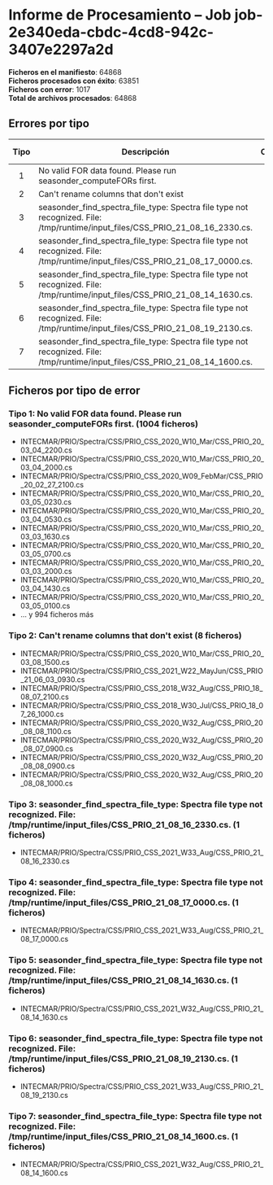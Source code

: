 # Informe de Procesamiento – Job job-2e340eda-cbdc-4cd8-942c-3407e2297a2d

**Ficheros en el manifiesto**: 64868  
**Ficheros procesados con éxito**: 63851  
**Ficheros con error**: 1017  
**Total de archivos procesados**: 64868  

## Errores por tipo

| Tipo | Descripción | Cantidad | % del total procesados |
| :--: | ----------- | -------: | ---------------------: |
| 1 | No valid FOR data found. Please run seasonder_computeFORs first. | 1004 | 1.55% |
| 2 | Can't rename columns that don't exist | 8 | 0.01% |
| 3 | seasonder_find_spectra_file_type: Spectra file type not recognized. File: /tmp/runtime/input_files/CSS_PRIO_21_08_16_2330.cs. | 1 | 0.00% |
| 4 | seasonder_find_spectra_file_type: Spectra file type not recognized. File: /tmp/runtime/input_files/CSS_PRIO_21_08_17_0000.cs. | 1 | 0.00% |
| 5 | seasonder_find_spectra_file_type: Spectra file type not recognized. File: /tmp/runtime/input_files/CSS_PRIO_21_08_14_1630.cs. | 1 | 0.00% |
| 6 | seasonder_find_spectra_file_type: Spectra file type not recognized. File: /tmp/runtime/input_files/CSS_PRIO_21_08_19_2130.cs. | 1 | 0.00% |
| 7 | seasonder_find_spectra_file_type: Spectra file type not recognized. File: /tmp/runtime/input_files/CSS_PRIO_21_08_14_1600.cs. | 1 | 0.00% |

## Ficheros por tipo de error

### Tipo 1: No valid FOR data found. Please run seasonder_computeFORs first. (1004 ficheros)

- INTECMAR/PRIO/Spectra/CSS/PRIO_CSS_2020_W10_Mar/CSS_PRIO_20_03_04_2200.cs
- INTECMAR/PRIO/Spectra/CSS/PRIO_CSS_2020_W10_Mar/CSS_PRIO_20_03_04_2000.cs
- INTECMAR/PRIO/Spectra/CSS/PRIO_CSS_2020_W09_FebMar/CSS_PRIO_20_02_27_2100.cs
- INTECMAR/PRIO/Spectra/CSS/PRIO_CSS_2020_W10_Mar/CSS_PRIO_20_03_05_0230.cs
- INTECMAR/PRIO/Spectra/CSS/PRIO_CSS_2020_W10_Mar/CSS_PRIO_20_03_04_0530.cs
- INTECMAR/PRIO/Spectra/CSS/PRIO_CSS_2020_W10_Mar/CSS_PRIO_20_03_03_1630.cs
- INTECMAR/PRIO/Spectra/CSS/PRIO_CSS_2020_W10_Mar/CSS_PRIO_20_03_05_0700.cs
- INTECMAR/PRIO/Spectra/CSS/PRIO_CSS_2020_W10_Mar/CSS_PRIO_20_03_03_2000.cs
- INTECMAR/PRIO/Spectra/CSS/PRIO_CSS_2020_W10_Mar/CSS_PRIO_20_03_04_1430.cs
- INTECMAR/PRIO/Spectra/CSS/PRIO_CSS_2020_W10_Mar/CSS_PRIO_20_03_05_0100.cs
- ... y 994 ficheros más

### Tipo 2: Can't rename columns that don't exist (8 ficheros)

- INTECMAR/PRIO/Spectra/CSS/PRIO_CSS_2020_W10_Mar/CSS_PRIO_20_03_08_1500.cs
- INTECMAR/PRIO/Spectra/CSS/PRIO_CSS_2021_W22_MayJun/CSS_PRIO_21_06_03_0930.cs
- INTECMAR/PRIO/Spectra/CSS/PRIO_CSS_2018_W32_Aug/CSS_PRIO_18_08_07_2100.cs
- INTECMAR/PRIO/Spectra/CSS/PRIO_CSS_2018_W30_Jul/CSS_PRIO_18_07_26_1000.cs
- INTECMAR/PRIO/Spectra/CSS/PRIO_CSS_2020_W32_Aug/CSS_PRIO_20_08_08_1100.cs
- INTECMAR/PRIO/Spectra/CSS/PRIO_CSS_2020_W32_Aug/CSS_PRIO_20_08_07_0900.cs
- INTECMAR/PRIO/Spectra/CSS/PRIO_CSS_2020_W32_Aug/CSS_PRIO_20_08_08_0900.cs
- INTECMAR/PRIO/Spectra/CSS/PRIO_CSS_2020_W32_Aug/CSS_PRIO_20_08_08_1000.cs

### Tipo 3: seasonder_find_spectra_file_type: Spectra file type not recognized. File: /tmp/runtime/input_files/CSS_PRIO_21_08_16_2330.cs. (1 ficheros)

- INTECMAR/PRIO/Spectra/CSS/PRIO_CSS_2021_W33_Aug/CSS_PRIO_21_08_16_2330.cs

### Tipo 4: seasonder_find_spectra_file_type: Spectra file type not recognized. File: /tmp/runtime/input_files/CSS_PRIO_21_08_17_0000.cs. (1 ficheros)

- INTECMAR/PRIO/Spectra/CSS/PRIO_CSS_2021_W33_Aug/CSS_PRIO_21_08_17_0000.cs

### Tipo 5: seasonder_find_spectra_file_type: Spectra file type not recognized. File: /tmp/runtime/input_files/CSS_PRIO_21_08_14_1630.cs. (1 ficheros)

- INTECMAR/PRIO/Spectra/CSS/PRIO_CSS_2021_W32_Aug/CSS_PRIO_21_08_14_1630.cs

### Tipo 6: seasonder_find_spectra_file_type: Spectra file type not recognized. File: /tmp/runtime/input_files/CSS_PRIO_21_08_19_2130.cs. (1 ficheros)

- INTECMAR/PRIO/Spectra/CSS/PRIO_CSS_2021_W33_Aug/CSS_PRIO_21_08_19_2130.cs

### Tipo 7: seasonder_find_spectra_file_type: Spectra file type not recognized. File: /tmp/runtime/input_files/CSS_PRIO_21_08_14_1600.cs. (1 ficheros)

- INTECMAR/PRIO/Spectra/CSS/PRIO_CSS_2021_W32_Aug/CSS_PRIO_21_08_14_1600.cs
